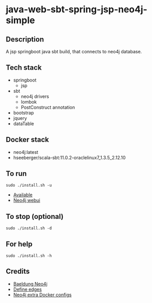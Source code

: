 # java-web-sbt-spring-jsp-neo4j-simple

## Description
A jsp springboot java sbt build,
that connects to neo4j database.

## Tech stack
- springboot
  - jsp
- sbt
  - neo4j drivers
  - lombok
  - PostConstruct annotation
- bootstrap
- jquery
- dataTable

## Docker stack
- neo4j:latest
- hseeberger/scala-sbt:11.0.2-oraclelinux7_1.3.5_2.12.10

## To run
`sudo ./install.sh -u`
- [Available](http://localhost)
- [Neo4j webui](http://localhost)

## To stop (optional)
`sudo ./install.sh -d`

## For help
`sudo ./install.sh -h`

## Credits
- [Baeldung Neo4j](https://www.baeldung.com/java-neo4j)
- [Define edges](https://spring.io/guides/gs/accessing-data-neo4j/)
- [Neo4j extra Docker configs](https://paras301.medium.com/initialize-a-neo4j-docker-container-using-cypher-scripts-f4a5ded9ff52)
